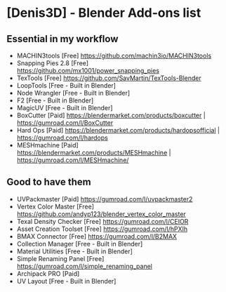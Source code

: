 # [Denis3D] - Blender Add-ons list

## Essential in my workflow

- MACHIN3tools [Free] https://github.com/machin3io/MACHIN3tools
- Snapping Pies 2.8 [Free] https://github.com/mx1001/power_snapping_pies
- TexTools [Free] https://github.com/SavMartin/TexTools-Blender
- LoopTools [Free - Built in Blender]  
- Node Wrangler [Free - Built in Blender] 
- F2 [Free - Built in Blender] 
- MagicUV [Free - Built in Blender] 
- BoxCutter [Paid] https://blendermarket.com/products/boxcutter | https://gumroad.com/l/BoxCutter
- Hard Ops [Paid] https://blendermarket.com/products/hardopsofficial | https://gumroad.com/l/hardops
- MESHmachine [Paid] https://blendermarket.com/products/MESHmachine | https://gumroad.com/l/MESHmachine/

## Good to have them

- UVPackmaster [Paid] https://gumroad.com/l/uvpackmaster2
- Vertex Color Master [Free] https://github.com/andyp123/blender_vertex_color_master
- Texal Density Checker [Free] https://gumroad.com/l/CEIOR
- Asset Creation Toolset [Free] https://gumroad.com/l/hPXIh
- BMAX Connector [Free] https://gumroad.com/l/B2MAX
- Collection Manager [Free - Built in Blender]
- Material Utilities [Free - Built in Blender]
- Simple Renaming Panel [Free] https://gumroad.com/l/simple_renaming_panel
- Archipack PRO [Paid]
- UV Layout [Free - Built in Blender]
